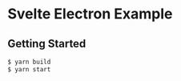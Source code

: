 Svelte Electron Example
=======================

Getting Started
---------------

```bash
$ yarn build
$ yarn start
```
